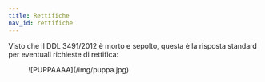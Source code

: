```yaml
---
title: Rettifiche
nav_id: rettifiche
---
```


Visto che il DDL 3491/2012 è morto e sepolto, questa è la risposta standard
per eventuali richieste di rettifica:

<figure class="pagination-centered" markdown="1">
![PUPPAAAA](/img/puppa.jpg)
</figure>
